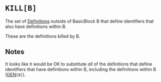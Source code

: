 # `KILL[B]` #

The set of [Definitions](Definitions.md) outside of BasicBlock B that define identifiers that also have definitions within B.

These are the definitions killed by B.

## Notes ##

It looks like it would be OK to substitute _all_ of the definitions that define identifiers that have definitions within B, including the definitions within B ([GEN](GEN.md)`[B]`).
